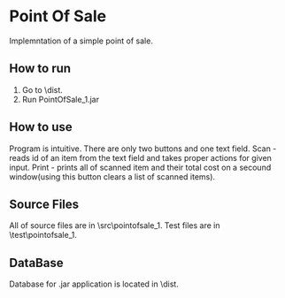 # Point Of Sale
Implemntation of a simple point of sale.
## How to run
1.  Go to \dist.
2.  Run PointOfSale_1.jar
## How to use
Program is intuitive. There are only two buttons and one text field.
Scan - reads id of an item from the text field and takes proper actions for given input.
Print - prints all of scanned item and their total cost on a secound window(using this button clears a list of scanned items).
## Source Files
All of source files are in \src\pointofsale_1.
Test files are in \test\pointofsale_1.
## DataBase
Database for .jar application is located in \dist.
